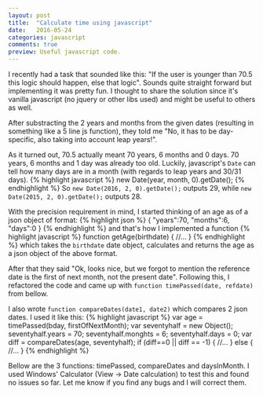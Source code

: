 ```yaml
---
layout: post
title:  "Calculate time using javascript"
date:   2016-05-24
categories: javascript
comments: true
preview: Useful javascript code.
---
```


I recently had a task that sounded like this: "If the user is younger than 70.5 this logic should happen, else that logic". 
Sounds quite straight forward but implementing it was pretty fun. I thought to share the solution since it's vanilla javascript (no jquery or other libs used)
and might be useful to others as well.

After substracting the 2 years and months from the given dates (resulting in something like a 5 line js function), they told me "No, it has to be day-specific, 
also taking into account leap years!".

As it turned out, 70.5 actually meant 70 years, 6 months and 0 days. 70 years, 6 months and 1 day was already too old. 
Luckily, javascript's ``Date`` can tell how many days are in a month (with regards to leap years and 30/31 days). 
{% highlight javascript %}
new Date(year, month, 0).getDate();
{% endhighlight %}
So ``new Date(2016, 2, 0).getDate();`` outputs 29, while ``new Date(2015, 2, 0).getDate();`` outputs 28.

With the precision requirement in mind, I started thinking of an age as of a json object of format: 
{% highlight json %}
{
    "years":70,
    "months":6,
    "days":0
}
{% endhighlight %}
and that's how I implemented a function 
{% highlight javascript %}
function getAge(birthdate) {
      //...
}
{% endhighlight %}
which takes the ``birthdate`` date object, calculates and returns the age as a json object of the above format.

After that they said "Ok, looks nice, but we forgot to mention the reference date is the first of next month, not the present date".
Following this, I refactored the code and came up with ``function timePassed(date, refdate)`` from bellow. 

I also wrote ``function compareDates(date1, date2)`` which compares 2 json dates. I used it like this: 
{% highlight javascript %}
    var age = timePassed(bday, firstOfNextMonth);
    var seventyhalf = new Object();
    seventyhalf.years = 70;
    seventyhalf.monghts = 6;
    seventyhalf.days = 0;
    var diff = compareDates(age, seventyhalf);
    if (diff==0 || diff == -1) {
	//...
    } else {
	//...
    }
{% endhighlight %}

Bellow are the 3 functions: timePassed, compareDates and daysInMonth.
I used Windows' Calculator (View -> Date calculation) to test this and found no issues so far. Let me know if you find any bugs and I will correct them. 
<script src="https://gist.github.com/amihaiemil/2fc5b7f30c3de9eb299ce74e0f62453d.js"></script>
